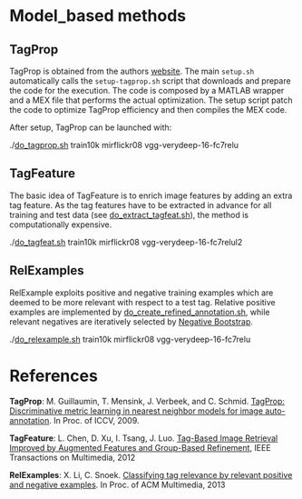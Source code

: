 
# Model_based methods


## TagProp

TagProp is obtained from the authors [website](http://lear.inrialpes.fr/people/guillaumin/code.php). The main `setup.sh` automatically calls the `setup-tagprop.sh` script that downloads and prepare the code for the execution.
The code is composed by a MATLAB wrapper and a MEX file that performs the actual optimization. The setup script patch the code to optimize TagProp efficiency and then compiles the MEX code.

After setup, TagProp can be launched with:

./[do_tagprop.sh](../doit/do_tagprop.sh) train10k mirflickr08 vgg-verydeep-16-fc7relu


## TagFeature


The basic idea of TagFeature is to enrich image features by adding an extra tag feature. 
As the tag features have to be extracted in advance for all training and test data (see [do\_extract_tagfeat.sh](../doit/do_extract_tagfeat.sh)), the method is computationally expensive.

./[do_tagfeat.sh](../doit/do_tagfeat.sh) train10k mirflickr08 vgg-verydeep-16-fc7relul2

## RelExamples

RelExample exploits positive and negative training examples which are deemed to be more relevant with respect to a test tag. 
Relative positive examples are implemented by [do\_create\_refined_annotation.sh](../doit/do_create_refined_annotation.sh), 
while relevant negatives are iteratively selected by [Negative Bootstrap](negbp.py).


./[do_relexample.sh](../doit/do_relexample.sh) train10k mirflickr08 vgg-verydeep-16-fc7relu

# References

**TagProp**: M. Guillaumin, T. Mensink, J. Verbeek, and C. Schmid. [TagProp: Discriminative metric learning in nearest neighbor models for image auto-annotation](http://dx.doi.org/10.1109/ICCV.2009.5459266). In Proc. of ICCV, 2009.

**TagFeature**: L. Chen, D. Xu, I. Tsang, J. Luo. [Tag-Based Image Retrieval Improved by Augmented Features and Group-Based Refinement](http://dx.doi.org/10.1109/TMM.2012.2187435), IEEE Transactions on Multimedia, 2012

**RelExamples**: X. Li, C. Snoek. [Classifying tag relevance by relevant positive and negative examples](http://dx.doi.org/10.1145/2502081.2502129). In Proc. of ACM Multimedia, 2013



